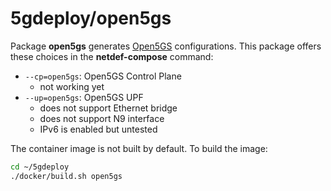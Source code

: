 # 5gdeploy/open5gs

Package **open5gs** generates [Open5GS](https://open5gs.org/) configurations.
This package offers these choices in the **netdef-compose** command:

* `--cp=open5gs`: Open5GS Control Plane
  * not working yet
* `--up=open5gs`: Open5GS UPF
  * does not support Ethernet bridge
  * does not support N9 interface
  * IPv6 is enabled but untested

The container image is not built by default.
To build the image:

```bash
cd ~/5gdeploy
./docker/build.sh open5gs
```

